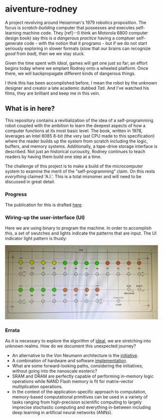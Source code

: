 # aiventure-rodney

A project revolving around Heiserman's 1979 robotics proposition. The focus is _scratch-building_ computer that possesses and executes self-learning machine code. They [ref]--(I think an Motorola 6800 computer design book) say this is _a dangerous practice_ having a comptuer self-generate code - with the notion that it programs - but if we do not start seriously exploring in slower formats (slow that our brains can recognize *good* from *bad*), then we we stay stuck.

Given the time spent with _Ideal_, games will get one just so far; an effort begins today where we emplant Rodney onto a wheeled platform. Once there, we will backpropagate different kinds of dangerous things.

I think this has been accomplished before, I mean the robot by the unknown designer and creator a late academic dubbed _Tati_. And I've watched his films, they are brilliant and keep me in this vein.

## What is in here?

This repository contains a revitialization of the idea of a self-programming robot coupled with the ambition to learn the deepest aspects of how a computer functions at its most basic level. The book, written in 1978, leverages an Intel 8085 8-bit (the very last CPU made to this specification) where the reader builds up the system from scratch including the logic, buffers, and memory systems. Additionally, a tape-drive storage interface is described. Not just an historical curiousity, Rodney continues to teach readers by having them build one step at a time.

The challenge of this project is to make a build of the microcomputer system to examine the merit of the "self-programming" claim. On this rests *everything* claimed 'A.I.'. This is a total misnomer and will need to be discussed in great detail.

### Progress

The publication for this is drafted [here](https://github.com/pub-n-dub/native-self-programming).

### Wiring-up the user-interface (UI)

Here we are using binary to program the machine. In order to accomplish this, a set of swutches and lights indicate the patterns that are input. The UI indicator light pattern is thusly:

![pattern](/images/indicating-pattern.jpg)

### Errata

As it is necessary to explore the algorithm of [ideal](https://github.com/cartheur/ideal), we are stretching into unknown realms. How do we document this unexpected journey?

* An alternative to the Von Neumann architecture is the [initiative](/literature/s41565-020-0738-x.pdf).
* A combination of hardware and software [implementation](https://en.wikipedia.org/wiki/In-memory_processing).
* What are some forward-looking paths, considering the initiatives, without going into the nanoscale esoteric?
* SRAM and DRAM are perfectly capable of performing in-memory logic operations while NAND Flash memory is fit for matrix–vector multiplication operations.
* In the context of the application-specific approach to computation, memory-based computational primitives can be used in a variety of tasks ranging from high-precision scientific computing to largely imprecise stochastic computing and everything in-between including deep learning in artificial neural networks (ANNs). 